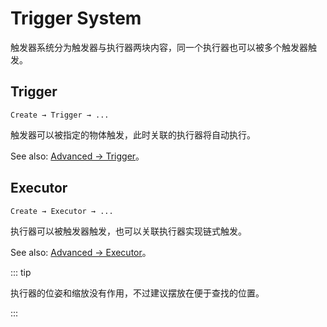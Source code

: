 # Trigger System

触发器系统分为触发器与执行器两块内容，同一个执行器也可以被多个触发器触发。

## Trigger

`Create → Trigger → ...`

触发器可以被指定的物体触发，此时关联的执行器将自动执行。

See also: [Advanced → Trigger](/en/advanced/trigger.md)。

## Executor

`Create → Executor → ...`

执行器可以被触发器触发，也可以关联执行器实现链式触发。

See also: [Advanced → Executor](/en/advanced/executor.md)。

::: tip

执行器的位姿和缩放没有作用，不过建议摆放在便于查找的位置。

:::
